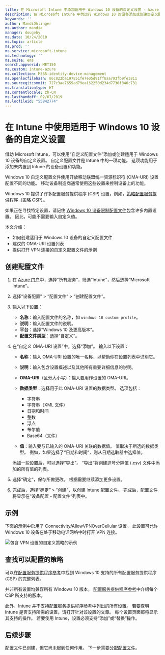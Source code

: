 ```yaml
---
title: 在 Microsoft Intune 中添加适用于 Windows 10 设备的自定义设置 - Azure | Microsoft Docs
description: 在 Microsoft Intune 中为运行 Windows 10 的设备添加或创建自定义配置文件，以使用 OMA-URI 设置。 使用自定义配置文件添加自定义设置。
keywords: ''
author: MandiOhlinger
ms.author: mandia
manager: dougeby
ms.date: 10/24/2018
ms.topic: article
ms.prod: ''
ms.service: microsoft-intune
ms.technology: ''
ms.suite: ems
search.appverid: MET150
ms.custom: intune-azure
ms.collection: M365-identity-device-management
ms.openlocfilehash: 86c822ba197851fe7e05d91ff8aa703fb9fe3811
ms.sourcegitcommit: 727c3ae7659ad79ea162250d234d7730f840c731
ms.translationtype: HT
ms.contentlocale: zh-CN
ms.lasthandoff: 02/07/2019
ms.locfileid: "55842774"
---
```

# <a name="use-custom-settings-for-windows-10-devices-in-intune"></a>在 Intune 中使用适用于 Windows 10 设备的自定义设置

借助 Microsoft Intune，可以使用“自定义配置文件”添加或创建适用于 Windows 10 设备的自定义设置。 自定义配置文件是 Intune 中的一项功能。 这项功能用于添加未内置到 Intune 的设备设置和功能。

Windows 10 自定义配置文件使用开放移动联盟统一资源标识符 (OMA-URI) 设置配置不同的功能。 移动设备制造商通常使用这些设置来控制设备上的功能。 

Windows 10 提供了许多配置服务提供程序 (CSP) 设置，例如，[策略配置服务提供程序（策略 CSP）](https://technet.microsoft.com/itpro/windows/manage/how-it-pros-can-use-configuration-service-providers)。

如果正在寻找特定设置，请记住 [Windows 10 设备限制配置文件](device-restrictions-windows-10.md)包含许多内置设置。 因此，可能不需要输入自定义值。

本文介绍：

- 如何创建适用于 Windows 10 设备的自定义配置文件
- 建议的 OMA-URI 设置列表
- 提供打开 VPN 连接的自定义配置文件的示例

## <a name="create-the-profile"></a>创建配置文件

1. 在 [Azure 门户](https://portal.azure.com)中，选择“所有服务”，筛选“Intune”，然后选择“Microsoft Intune”。
2. 选择“设备配置” > “配置文件” > “创建配置文件”。
3. 输入以下设置：

    - **名称**：输入配置文件的名称，如 `windows 10 custom profile`。
    - **说明**：输入配置文件的说明。
    - **平台**：选择“Windows 10 及更高版本”。
    - **配置文件类型**：选择“自定义”。

4. 在“自定义 OMA-URI 设置”中，选择“添加”。 输入以下设置：

    - **名称**：输入 OMA-URI 设置的唯一名称，以帮助你在设置列表中识别它。
    - **说明**：输入包含设置概述以及其他所有重要详细信息的说明。
    - **OMA-URI**（区分大小写）：输入要用作设置的 OMA-URI。
    - **数据类型**：选择用于此 OMA-URI 设置的数据类型。 选项包括：

        - 字符串
        - 字符串（XML 文件）
        - 日期和时间
        - 整数
        - 浮点
        - 布尔值
        - Base64（文件）

    - **值**：输入要与已输入的 OMA-URI 关联的数据值。 值取决于所选的数据类型。 例如，如果选择了“日期和时间”，则从日期选取器中选择值。

    添加一些设置后，可以选择“导出”。 “导出”将创建逗号分隔值 (.csv) 文件中添加的所有值的列表。

5. 选择“确定”，保存所做更改。 根据需要继续添加更多设置。
6. 完成后，选择“确定” > “创建”，以创建 Intune 配置文件。 完成后，配置文件将显示在“设备配置 - 配置文件”列表中。

## <a name="example"></a>示例

下面的示例中启用了 Connectivity/AllowVPNOverCellular 设置。 此设置可允许 Windows 10 设备在处于移动电话网络中时打开 VPN 连接。

![包含 VPN 设置的自定义策略的示例](./media/custom-policy-example.png)

## <a name="find-the-policies-you-can-configure"></a>查找可以配置的策略

可以在[配置服务提供程序参考](https://msdn.microsoft.com/windows/hardware/commercialize/customize/mdm/configuration-service-provider-reference)中找到 Windows 10 支持的所有配置服务提供程序 (CSP) 的完整列表。

并非所有设置均兼容所有 Windows 10 版本。 [配置服务提供程序参考](https://msdn.microsoft.com/windows/hardware/commercialize/customize/mdm/configuration-service-provider-reference)中介绍每个 CSP 所支持的版本。

此外，Intune 并不支持[配置服务提供程序参考](https://msdn.microsoft.com/windows/hardware/commercialize/customize/mdm/configuration-service-provider-reference)中列出的所有设置。 若要查明 Intune 是否支持所需的设置，请打开针对该设置的文章。 每个设置页面都将显示其支持的操作。 若要使用 Intune，设置必须支持“添加”或“替换”操作。

## <a name="next-steps"></a>后续步骤

配置文件已创建，但它尚未起到任何作用。 下一步需要[分配配置文件](device-profile-assign.md)。

